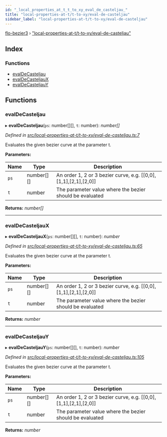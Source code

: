 ```yaml
---
id: "_local_properties_at_t_t_to_xy_eval_de_casteljau_"
title: "local-properties-at-t/t-to-xy/eval-de-casteljau"
sidebar_label: "local-properties-at-t/t-to-xy/eval-de-casteljau"
---
```


[flo-bezier3](../globals.md) › ["local-properties-at-t/t-to-xy/eval-de-casteljau"](_local_properties_at_t_t_to_xy_eval_de_casteljau_.md)

## Index

### Functions

* [evalDeCasteljau](_local_properties_at_t_t_to_xy_eval_de_casteljau_.md#evaldecasteljau)
* [evalDeCasteljauX](_local_properties_at_t_t_to_xy_eval_de_casteljau_.md#evaldecasteljaux)
* [evalDeCasteljauY](_local_properties_at_t_t_to_xy_eval_de_casteljau_.md#evaldecasteljauy)

## Functions

###  evalDeCasteljau

▸ **evalDeCasteljau**(`ps`: number[][], `t`: number): *number[]*

*Defined in [src/local-properties-at-t/t-to-xy/eval-de-casteljau.ts:7](https://github.com/FlorisSteenkamp/FloBezier/blob/6f79660/src/local-properties-at-t/t-to-xy/eval-de-casteljau.ts#L7)*

Evaluates the given bezier curve at the parameter t.

**Parameters:**

Name | Type | Description |
------ | ------ | ------ |
`ps` | number[][] | An order 1, 2 or 3 bezier curve, e.g. [[0,0],[1,1],[2,1],[2,0]] |
`t` | number | The parameter value where the bezier should be evaluated  |

**Returns:** *number[]*

___

###  evalDeCasteljauX

▸ **evalDeCasteljauX**(`ps`: number[][], `t`: number): *number*

*Defined in [src/local-properties-at-t/t-to-xy/eval-de-casteljau.ts:65](https://github.com/FlorisSteenkamp/FloBezier/blob/6f79660/src/local-properties-at-t/t-to-xy/eval-de-casteljau.ts#L65)*

Evaluates the given bezier curve at the parameter t.

**Parameters:**

Name | Type | Description |
------ | ------ | ------ |
`ps` | number[][] | An order 1, 2 or 3 bezier curve, e.g. [[0,0],[1,1],[2,1],[2,0]] |
`t` | number | The parameter value where the bezier should be evaluated  |

**Returns:** *number*

___

###  evalDeCasteljauY

▸ **evalDeCasteljauY**(`ps`: number[][], `t`: number): *number*

*Defined in [src/local-properties-at-t/t-to-xy/eval-de-casteljau.ts:105](https://github.com/FlorisSteenkamp/FloBezier/blob/6f79660/src/local-properties-at-t/t-to-xy/eval-de-casteljau.ts#L105)*

Evaluates the given bezier curve at the parameter t.

**Parameters:**

Name | Type | Description |
------ | ------ | ------ |
`ps` | number[][] | An order 1, 2 or 3 bezier curve, e.g. [[0,0],[1,1],[2,1],[2,0]] |
`t` | number | The parameter value where the bezier should be evaluated  |

**Returns:** *number*
